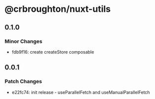 # @crbroughton/nuxt-utils

## 0.1.0

### Minor Changes

- fdb9f16: create createStore composable

## 0.0.1

### Patch Changes

- e22fc74: init release - useParallelFetch and useManualParallelFetch
